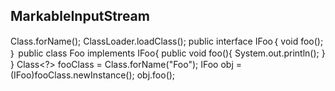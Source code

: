 ## MarkableInputStream
Class.forName();
ClassLoader.loadClass();
public interface IFoo｛
 void foo();
｝
public class Foo implements IFoo{
public void foo(){
System.out.println();
}
}
Class<?> fooClass = Class.forName("Foo");
IFoo obj = (IFoo)fooClass.newInstance();
obj.foo();